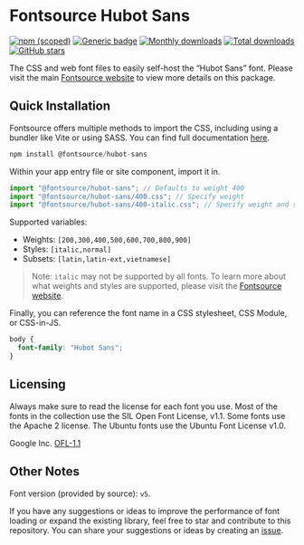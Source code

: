 # Fontsource Hubot Sans

[![npm (scoped)](https://img.shields.io/npm/v/@fontsource/hubot-sans?color=brightgreen)](https://www.npmjs.com/package/@fontsource/hubot-sans) [![Generic badge](https://img.shields.io/badge/fontsource-passing-brightgreen)](https://github.com/fontsource/fontsource) [![Monthly downloads](https://badgen.net/npm/dm/@fontsource/hubot-sans)](https://github.com/fontsource/fontsource) [![Total downloads](https://badgen.net/npm/dt/@fontsource/hubot-sans)](https://github.com/fontsource/fontsource) [![GitHub stars](https://img.shields.io/github/stars/fontsource/fontsource.svg?style=social&label=Star)](https://github.com/fontsource/fontsource/stargazers)

The CSS and web font files to easily self-host the “Hubot Sans” font. Please visit the main [Fontsource website](https://fontsource.org/fonts/hubot-sans) to view more details on this package.

## Quick Installation

Fontsource offers multiple methods to import the CSS, including using a bundler like Vite or using SASS. You can find full documentation [here](https://fontsource.org/docs/getting-started/introduction).

```javascript
npm install @fontsource/hubot-sans
```

Within your app entry file or site component, import it in.

```javascript
import "@fontsource/hubot-sans"; // Defaults to weight 400
import "@fontsource/hubot-sans/400.css"; // Specify weight
import "@fontsource/hubot-sans/400-italic.css"; // Specify weight and style
```

Supported variables:
- Weights: `[200,300,400,500,600,700,800,900]`
- Styles: `[italic,normal]`
- Subsets: `[latin,latin-ext,vietnamese]`

> Note: `italic` may not be supported by all fonts. To learn more about what weights and styles are supported, please visit the [Fontsource website](https://fontsource.org/fonts/hubot-sans).

Finally, you can reference the font name in a CSS stylesheet, CSS Module, or CSS-in-JS.

```css
body {
  font-family: "Hubot Sans";
}
```

## Licensing
Always make sure to read the license for each font you use. Most of the fonts in the collection use the SIL Open Font License, v1.1. Some fonts use the Apache 2 license. The Ubuntu fonts use the Ubuntu Font License v1.0.

Google Inc.
[OFL-1.1](http://scripts.sil.org/OFL)

## Other Notes
Font version (provided by source): `v5`.

If you have any suggestions or ideas to improve the performance of font loading or expand the existing library, feel free to star and contribute to this repository. You can share your suggestions or ideas by creating an [issue](https://github.com/fontsource/fontsource/issues).